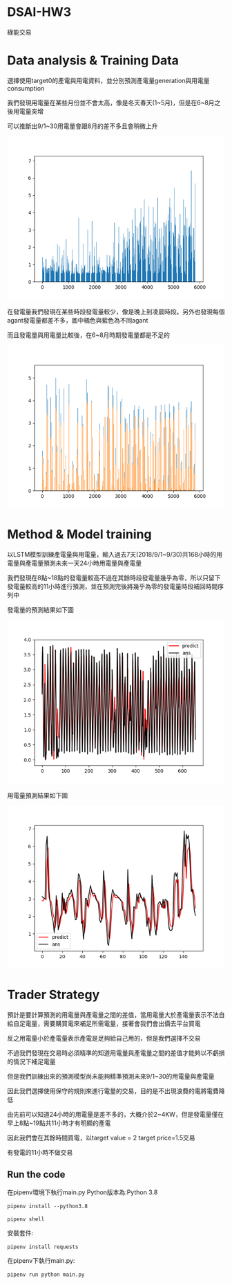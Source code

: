 # DSAI-HW3
綠能交易

# Data analysis & Training Data
選擇使用target0的產電與用電資料，並分別預測產電量generation與用電量consumption

我們發現用電量在某些月份並不會太高，像是冬天春天(1~5月)，但是在6~8月之後用電量突增

可以推斷出9/1~30用電量會跟8月的差不多且會稍微上升

![4line](https://github.com/linzh0205/DSAI-HW3/blob/main/fig/fig_out0.png)

在發電量我們發現在某些時段發電量較少，像是晚上到凌晨時段。另外也發現每個agant發電量都差不多，圖中橘色與藍色為不同agant

而且發電量與用電量比較後，在6~8月時期發電量都是不足的

![4line](https://github.com/linzh0205/DSAI-HW3/blob/main/fig/fig1.png)


# Method & Model training
以LSTM模型訓練產電量與用電量，輸入過去7天(2018/9/1~9/30)共168小時的用電量與產電量預測未來一天24小時用電量與產電量

我們發現在8點~18點的發電量較高不過在其餘時段發電量幾乎為零，所以只留下發電量較高的11小時進行預測，並在預測完後將幾乎為零的發電量時段補回時間序列中

發電量的預測結果如下圖

![4line](https://github.com/linzh0205/DSAI-HW3/blob/main/fig/Figure_1.png)

用電量預測結果如下圖

![4line](https://github.com/linzh0205/DSAI-HW3/blob/main/fig/consumption_result_2.png)

# Trader Strategy
預計是要計算預測的用電量與產電量之間的差值，當用電量大於產電量表示不法自給自足電量，需要購買電來補足所需電量，接著會我們會出價去平台買電

反之用電量小於產電量表示產電是足夠給自己用的，但是我們選擇不交易

不過我們發現在交易時必須精準的知道用電量與產電量之間的差值才能夠以不虧損的情況下補足電量

但是我們訓練出來的預測模型尚未能夠精準預測未來9/1~30的用電量與產電量

因此我們選擇使用保守的規則來進行電量的交易，目的是不出現浪費的電將電費降低

由先前可以知道24小時的用電量是差不多的，大概介於2~4KW，但是發電量僅在早上8點~19點共11小時才有明顯的產電

因此我們會在其餘時間買電，以target value = 2 target price=1.5交易

有發電的11小時不做交易


## Run the code
在pipenv環境下執行main.py
Python版本為:Python 3.8
```
pipenv install --python3.8
```
```
pipenv shell
```
安裝套件:
```
pipenv install requests
```

在pipenv下執行main.py:
```
pipenv run python main.py
```
